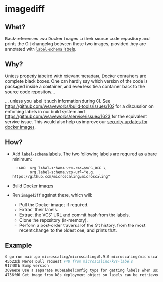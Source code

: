 # imagediff

## What?

Back-references two Docker images to their source code repository and prints the Git changelog between these two images, provided they are annotated with [`label-schema` labels](https://microbadger.com/labels).

## Why?

Unless properly labeled with relevant metadata, Docker containers are complete black boxes.
One can hardly say which version of the code is packaged inside a container, and even less tie a container back to the source code repository...

... unless you label it such information during CI. See https://github.com/weaveworks/build-tools/issues/102 for a discussion on enforcing labels in our build system and https://github.com/weaveworks/service/issues/1623 for the equivalent service issue. This would also help us improve our [security updates for docker images](https://github.com/weaveworks/service-conf/issues/1541).

## How?

- Add [`label-schema` labels](https://microbadger.com/labels). The two following labels are required as a bare minimum:

  ```
    LABEL org.label-schema.vcs-ref=$VCS_REF \
          org.label-schema.vcs-url="e.g. https://github.com/microscaling/microscaling"
  ```

- Build Docker images
- Run `imagediff` against these, which will:

    - Pull the Docker images if required.
    - Extract their labels.
    - Extract the VCS' URL and commit hash from the labels.
    - Clone the repository (in-memory).
    - Perform a post-order traversal of the Git history, from the most recent change, to the oldest one, and prints that.

## Example

```bash
$ go run main.go microscaling/microscaling:0.9.0 microscaling/microscaling:0.9.1
45b22cb Merge pull request #40 from microscaling/k8s-labels
91740fb Bump version
309eece Use a separate KubeLabelConfig type for getting labels when using Kubernetes
4756fd6 Get image from k8s deployment object so labels can be retrieved from the MicroBadger API. Move creating the k8s clientset to utils.
```
